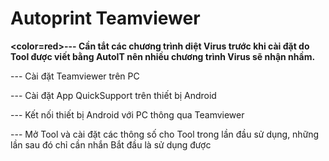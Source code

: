 # Autoprint Teamviewer

<b><color=red>--- Cần tắt các chương trình diệt Virus trước khi cài đặt do Tool được viết bằng AutoIT nên nhiều chương trình Virus sẽ nhận nhầm.</color></b>

--- Cài đặt Teamviewer trên PC

--- Cài đặt App QuickSupport trên thiết bị Android

--- Kết nối thiết bị Android với PC thông qua Teamviewer

--- Mở Tool và cài đặt các thông số cho Tool trong lần đầu sử dụng, những lần sau đó chỉ cần nhắn Bắt đầu là sử dụng được



